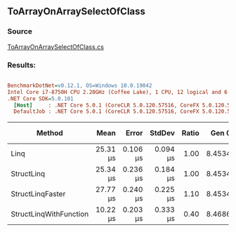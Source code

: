 ﻿## ToArrayOnArraySelectOfClass

### Source
[ToArrayOnArraySelectOfClass.cs](../../src/StructLinq.Benchmark/ToArrayOnArraySelectOfClass.cs)

### Results:
``` ini

BenchmarkDotNet=v0.12.1, OS=Windows 10.0.19042
Intel Core i7-8750H CPU 2.20GHz (Coffee Lake), 1 CPU, 12 logical and 6 physical cores
.NET Core SDK=5.0.101
  [Host]     : .NET Core 5.0.1 (CoreCLR 5.0.120.57516, CoreFX 5.0.120.57516), X64 RyuJIT
  DefaultJob : .NET Core 5.0.1 (CoreCLR 5.0.120.57516, CoreFX 5.0.120.57516), X64 RyuJIT


```
|                 Method |     Mean |    Error |   StdDev | Ratio |  Gen 0 |  Gen 1 | Gen 2 | Allocated | Code Size |
|----------------------- |---------:|---------:|---------:|------:|-------:|-------:|------:|----------:|----------:|
|                   Linq | 25.31 μs | 0.106 μs | 0.094 μs |  1.00 | 8.4534 | 1.0376 |     - |  39.13 KB |   0.05 KB |
|             StructLinq | 25.34 μs | 0.236 μs | 0.184 μs |  1.00 | 8.4534 | 1.0376 |     - |  39.15 KB |   0.44 KB |
|       StructLinqFaster | 27.77 μs | 0.240 μs | 0.225 μs |  1.10 | 8.4534 | 1.0376 |     - |  39.12 KB |   0.05 KB |
| StructLinqWithFunction | 10.22 μs | 0.203 μs | 0.333 μs |  0.40 | 8.4686 | 1.0529 |     - |  39.09 KB |   0.78 KB |
